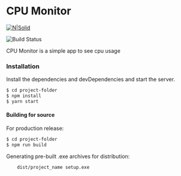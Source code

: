 # CPU Monitor

[![N|Solid](https://upload.wikimedia.org/wikipedia/commons/thumb/9/91/Electron_Software_Framework_Logo.svg/256px-Electron_Software_Framework_Logo.svg.png)]()

![Build Status](https://travis-ci.org/joemccann/dillinger.svg?branch=master)

CPU Monitor is a simple app to see cpu usage

### Installation

Install the dependencies and devDependencies and start the server.

```sh
$ cd project-folder
$ npm install
$ yarn start
```

#### Building for source
For production release:
```sh
$ cd project-folder
$ npm run build
```
Generating pre-built .exe archives for distribution:
```sh
    dist/project_name setup.exe
```
